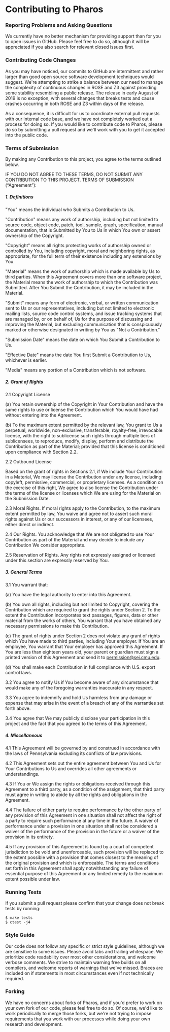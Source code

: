 # Contributing to Pharos

### Reporting Problems and Asking Questions

We currently have no better mechanism for providing support than for
you to open issues in GitHub.  Please feel free to do so, although it
will be appreciated if you also search for relevant closed issues first.

### Contributing Code Changes

As you may have noticed, our commits to GitHub are intermittent and
rather larger than good open source software development techniques
would suggest.  We're attempting to strike a balance between our need
to manage the complexity of continuous changes in ROSE and Z3 against
providing some stability resembling a public release.  The release in
early August of 2019 is no exception, with several changes that breaks
tests and cause crashes occurring in both ROSE and Z3 within days of
the release.

As a consequence, it is difficult for us to coordinate external pull
requests with our internal code base, and we have not completely
worked out a process for doing so.  If you would like to contribute
code to Pharos, please do so by submitting a pull request and we'll
work with you to get it accepted into the public code.

### Terms of Submission

By making any Contribution to this project, you agree to the terms
outlined below.

IF YOU DO NOT AGREE TO THESE TERMS, DO NOT SUBMIT ANY CONTRIBUTION TO
THIS PROJECT.  TERMS OF SUBMISSION (“Agreement”):

##### 1. Definitions

"You" means the individual who Submits a Contribution to Us.

"Contribution" means any work of authorship, including but not limited
to source code, object code, patch, tool, sample, graph,
specification, manual documentation, that is Submitted by You to Us in
which You own or assert ownership of the Copyright.

"Copyright" means all rights protecting works of authorship owned or
controlled by You, including copyright, moral and neighboring rights,
as appropriate, for the full term of their existence including any
extensions by You.

"Material" means the work of authorship which is made available by Us
to third parties. When this Agreement covers more than one software
project, the Material means the work of authorship to which the
Contribution was Submitted. After You Submit the Contribution, it may
be included in the Material.

"Submit" means any form of electronic, verbal, or written
communication sent to Us or our representatives, including but not
limited to electronic mailing lists, source code control systems, and
issue tracking systems that are managed by, or on behalf of, Us for
the purpose of discussing and improving the Material, but excluding
communication that is conspicuously marked or otherwise designated in
writing by You as "Not a Contribution."

"Submission Date" means the date on which You Submit a Contribution to
Us.

"Effective Date" means the date You first Submit a Contribution to Us,
whichever is earlier.

"Media" means any portion of a Contribution which is not software.

##### 2. Grant of Rights

2.1 Copyright License

(a) You retain ownership of the Copyright in Your Contribution and
have the same rights to use or license the Contribution which You
would have had without entering into the Agreement.

(b) To the maximum extent permitted by the relevant law, You grant to
Us a perpetual, worldwide, non-exclusive, transferable, royalty-free,
irrevocable license, with the right to sublicense such rights through
multiple tiers of sublicensees, to reproduce, modify, display, perform
and distribute the Contribution as part of the Material; provided that
this license is conditioned upon compliance with Section 2.2.

2.2 Outbound License

Based on the grant of rights in Sections 2.1, if We include Your
Contribution in a Material, We may license the Contribution under any
license, including copyleft, permissive, commercial, or proprietary
licenses. As a condition on the exercise of this right, We agree to
also license the Contribution under the terms of the license or
licenses which We are using for the Material on the Submission Date.

2.3 Moral Rights. If moral rights apply to the Contribution, to the
maximum extent permitted by law, You waive and agree not to assert
such moral rights against Us or our successors in interest, or any of
our licensees, either direct or indirect.

2.4 Our Rights. You acknowledge that We are not obligated to use Your
Contribution as part of the Material and may decide to include any
Contribution We consider appropriate.

2.5 Reservation of Rights. Any rights not expressly assigned or
licensed under this section are expressly reserved by You.

##### 3. General Terms

3.1 You warrant that:

(a) You have the legal authority to enter into this Agreement.

(b) You own all rights, including but not limited to Copyright,
covering the Contribution which are required to grant the rights
under Section 2.  To the extent the Contribution incorporates text
passages, figures, data or other material from the works of others,
You warrant that you have obtained any necessary permissions to make
this Contribution.

(c) The grant of rights under Section 2 does not violate any grant of
rights which You have made to third parties, including Your
employer. If You are an employee, You warrant that Your employer has
approved this Agreement. If You are less than eighteen years old, your
parent or guardian must sign a printed version of this Agreement and
send it to permission@sei.cmu.edu.

(d) You shall make each Contribution in full compliance with
U.S. export control laws.

3.2 You agree to notify Us if You become aware of any circumstance
that would make any of the foregoing warranties inaccurate in any
respect.

3.3 You agree to indemnify and hold Us harmless from any damage or
expense that may arise in the event of a breach of any of the
warranties set forth above.

3.4 You agree that We may publicly disclose your participation in this
project and the fact that you agreed to the terms of this Agreement.

##### 4. Miscellaneous

4.1 This Agreement will be governed by and construed in accordance
with the laws of Pennsylvania excluding its conflicts of law
provisions.

4.2 This Agreement sets out the entire agreement between You and Us
for Your Contributions to Us and overrides all other agreements or
understandings.

4.3 If You or We assign the rights or obligations received through
this Agreement to a third party, as a condition of the assignment,
that third party must agree in writing to abide by all the rights and
obligations in the Agreement.

4.4 The failure of either party to require performance by the other
party of any provision of this Agreement in one situation shall not
affect the right of a party to require such performance at any time in
the future. A waiver of performance under a provision in one situation
shall not be considered a waiver of the performance of the provision
in the future or a waiver of the provision in its entirety.

4.5 If any provision of this Agreement is found by a court of
competent jurisdiction to be void and unenforceable, such provision
will be replaced to the extent possible with a provision that comes
closest to the meaning of the original provision and which is
enforceable. The terms and conditions set forth in this Agreement
shall apply notwithstanding any failure of essential purpose of this
Agreement or any limited remedy to the maximum extent possible under
law.

### Running Tests

If you submit a pull request please confirm that your change does not
break tests by running:

```
$ make tests
$ ctest -j4
```

### Style Guide

Our code does not follow any specific or strict style guidelines,
although we are sensitive to some issues.  Please avoid tabs and
trailing whitespace.  We prioritize code readability over most other
considerations, and welcome verbose comments.  We strive to maintain
warning free builds on all compilers, and welcome reports of warnings
that we've missed.  Braces are included on if statements in most
circumstances even if not technically required.

### Forking

We have no concerns about forks of Pharos, and if you'd prefer to work
on your own fork of our code, please feel free to do so.  Of course,
we'd like to work periodically to merge those forks, but we're not
trying to impose requirements that you work with our processes while
doing your own research and development.

